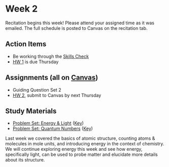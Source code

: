 # Week 2

Recitation begins this week!  Please attend your assigned time as it was emailed.  The full schedule is posted to Canvas on the recitation tab.


## Action Items
- Be working through the [Skills Check](https://courses.ed.science.psu.edu/chem110ay/skills-check.md)
- [HW 1](https://genchem.science.psu.edu/homework-1-wc) is due Thursday


## Assignments (all on [Canvas](https://psu.instructure.com/courses/1952043))
 
- Guiding Question Set 2
- [HW 2](https://genchem.science.psu.edu/homework-2-wc), submit to Canvas by next Thursday

## Study Materials
- [Problem Set: Energy & Light](https://media.ed.science.psu.edu/sites/media/ed/files/documents/4_problem_set_energylight.pdf) ([Key](https://media.ed.science.psu.edu/sites/media/ed/files/documents/problem_set_energylight_key.pdf))
- [Problem Set: Quantum Numbers](https://media.ed.science.psu.edu/sites/media/ed/files/documents/5_quantum_numbers.pdf) ([Key](https://media.ed.science.psu.edu/sites/media/ed/files/documents/quantum_numbers_key.pdf))


Last week we covered the basics of atomic structure, counting atoms & molecules in mole units, and introducing energy in the context of chemistry.  We will continue exploring energy this week and see how energy, specifically light, can be used to probe matter and elucidate more details about its structure.
